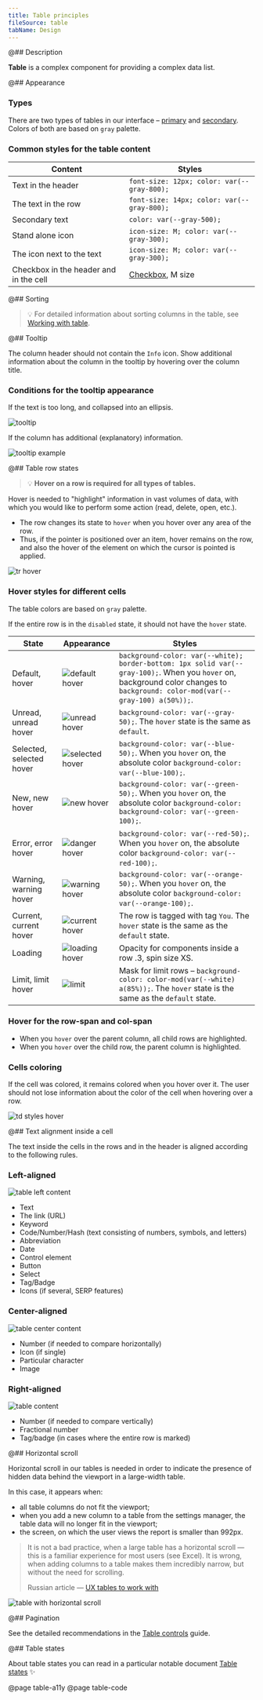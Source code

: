 ```yaml
---
title: Table principles
fileSource: table
tabName: Design
---
```


@## Description

**Table** is a complex component for providing a complex data list.

@## Appearance

### Types

There are two types of tables in our interface – [primary](../table-primary/) and [secondary](../table-secondary/). Colors of both are based on `gray` palette.

### Common styles for the table content

| Content                                | Styles                                     |
| -------------------------------------- | ------------------------------------------ |
| Text in the header                     | `font-size: 12px; color: var(--gray-800);` |
| The text in the row                    | `font-size: 14px; color: var(--gray-800);` |
| Secondary text                         | `color: var(--gray-500);`                  |
| Stand alone icon                       | `icon-size: M; color: var(--gray-300);`    |
| The icon next to the text              | `icon-size: M; color: var(--gray-300);`    |
| Checkbox in the header and in the cell | [Checkbox](/components/checkbox/), M size  |

@## Sorting

> 💡 For detailed information about sorting columns in the table, see [Working with table](/table-group/table-controls/).

@## Tooltip

The column header should not contain the `Info` icon. Show additional information about the column in the tooltip by hovering over the column title.

### Conditions for the tooltip appearance

If the text is too long, and collapsed into an ellipsis.

![tooltip](static/tooltip-1.png)

If the column has additional (explanatory) information.

![tooltip example](static/tooltip-2.png)

@## Table row states

> 💡 **Hover on a row is required for all types of tables.**

Hover is needed to "highlight" information in vast volumes of data, with which you would like to perform some action (read, delete, open, etc.).

- The row changes its state to `hover` when you hover over any area of the row.
- Thus, if the pointer is positioned over an item, hover remains on the row, and also the hover of the element on which the cursor is pointed is applied.

![tr hover](static/tr-hover-all.png)

### Hover styles for different cells

The table colors are based on `gray` palette.

If the entire row is in the `disabled` state, it should not have the `hover` state.

| State                    | Appearance                                   | Styles                                                                                                                                                                          |
| ------------------------ | -------------------------------------------- | ------------------------------------------------------------------------------------------------------------------------------------------------------------------------------- |
| Default, hover           | ![default hover](static/default-hover.png)   | `background-color: var(--white); border-bottom: 1px solid var(--gray-100);`. When you `hover` on, background color changes to `background: color-mod(var(--gray-100) a(50%));`. |
| Unread, unread hover     | ![unread hover](static/unread-hover.png)     | `background-color: var(--gray-50);`. The `hover` state is the same as `default`.                                                                                                |
| Selected, selected hover | ![selected hover](static/selected-hover.png) | `background-color: var(--blue-50);`. When you `hover` on, the absolute color `background-color: var(--blue-100);`.                                                              |
| New, new hover           | ![new hover](static/new-hover.png)           | `background-color: var(--green-50);`. When you `hover` on, the absolute color `background-color: background-color: var(--green-100);`.                                          |
| Error, error hover       | ![danger hover](static/danger-hover.png)     | `background-color: var(--red-50);`. When you `hover` on, the absolute color `background-color: var(--red-100);`.                                                                |
| Warning, warning hover   | ![warning hover](static/warning-hover.png)   | `background-color: var(--orange-50);`. When you `hover` on, the absolute color `background-color: var(--orange-100);`.                                                          |
| Current, current hover   | ![current hover](static/current-hover.png)   | The row is tagged with tag `You`. The `hover` state is the same as the `default` state.                                                                                         |
| Loading                  | ![loading hover](static/loading-hover.png)   | Opacity for components inside a row .3, spin size XS.                                                                                                                           |
| Limit, limit hover       | ![limit](static/limit.png)                   | Mask for limit rows – `background-color: color-mod(var(--white) a(85%));`. The `hover` state is the same as the `default` state.                                                |

### Hover for the row-span and col-span

- When you `hover` over the parent column, all child rows are highlighted.
- When you `hover` over the child row, the parent column is highlighted.

### Cells coloring

If the cell was colored, it remains colored when you hover over it. The user should not lose information about the color of the cell when hovering over a row.

![td styles hover](static/td-style-hover.png)

@## Text alignment inside a cell

The text inside the cells in the rows and in the header is aligned according to the following rules.

### Left-aligned

![table left content](static/table-left.png)

- Text
- The link (URL)
- Keyword
- Code/Number/Hash (text consisting of numbers, symbols, and letters)
- Abbreviation
- Date
- Control element
- Button
- Select
- Tag/Badge
- Icons (if several, SERP features)

### Center-aligned

![table center content](static/table-center.png)

- Number (if needed to compare horizontally)
- Icon (if single)
- Particular character
- Image

### Right-aligned

![table content](static/table-right.png)

- Number (if needed to compare vertically)
- Fractional number
- Tag/badge (in cases where the entire row is marked)

@## Horizontal scroll

Horizontal scroll in our tables is needed in order to indicate the presence of hidden data behind the viewport in a large-width table.

In this case, it appears when:

- all table columns do not fit the viewport;
- when you add a new column to a table from the settings manager, the table data will no longer fit in the viewport;
- the screen, on which the user views the report is smaller than 992px.

> It is not a bad practice, when a large table has a horizontal scroll — this is a familiar experience for most users (see Excel). It is wrong, when adding columns to a table makes them incredibly narrow, but without the need for scrolling.
>
> Russian article — [UX tables to work with](https://designpub.ru/ux-%D1%82%D0%B0%D0%B1%D0%BB%D0%B8%D1%86-%D1%81-%D0%BA%D0%BE%D1%82%D0%BE%D1%80%D1%8B%D0%BC%D0%B8-%D1%80%D0%B0%D0%B1%D0%BE%D1%82%D0%B0%D1%8E%D1%82-%D1%87%D0%B0%D1%81%D1%82%D1%8C-1-%D0%BF%D1%80%D0%BE%D1%81%D0%BC%D0%BE%D1%82%D1%80-%D0%B4%D0%B0%D0%BD%D0%BD%D1%8B%D1%85-5ea60df37f12)

![table with horizontal scroll](static/scroll-horizontal.png)

@## Pagination

See the detailed recommendations in the [Table controls](/table-group/table-controls/#acbb81) guide.

@## Table states

About table states you can read in a particular notable document [Table states](/table-group/table-states/) ✨

@page table-a11y
@page table-code
